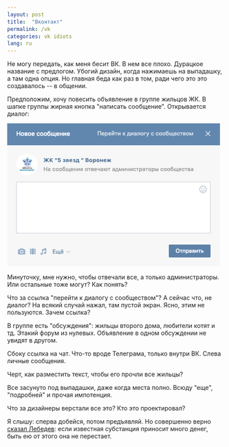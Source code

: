 ```yaml
---
layout: post
title:  "Вконтакт"
permalink: /vk
categories: vk idiots
lang: ru
---
```


Не могу передать, как меня бесит ВК. В нем все плохо. Дурацкое название с
предлогом. Убогий дизайн, когда нажимаешь на выпадашку, а там одна опция. Но
главная беда как раз в том, ради чего это это создавалось -- в общении.

Предположим, хочу повесить объявление в группе жильцов ЖК. В шапке группы жирная
кнопка "написать сообщение". Открывается диалог:

![vk](/assets/static/vk.png)

Минуточку, мне нужно, чтобы отвечали все, а только администраторы. Или остальные
тоже могут? Как понять?

Что за ссылка "перейти к диалогу с сообществом"? А сейчас что, не диалог? На
всякий случай нажал, там пустой экран. Ясно, этим не пользуются. Зачем ссылка?

В группе есть "обсуждения": жильцы второго дома, любители котят и тд. Этакий
форум из нулевых. Объявление в одном обсуждении не увидят в другом.

Сбоку ссылка на чат. Что-то вроде Телеграма, только внутри ВК. Слева личные сообщения.

Черт, как разместить текст, чтобы его прочли все жильцы?

Все засунуто под выпадашки, даже когда места полно. Всюду "еще", "подробней" и
прочая импотенция.

Что за дизайнеры верстали все это? Кто это проектировал?

Я слышу: сперва добейся, потом предъявляй. Но совершенно
верно [сказал Лебедев][artlebedev]: если известная субстанция приносит много
денег, быть ею от этого она не перестает.

[artlebedev]: https://www.artlebedev.ru/kovodstvo/business-lynch/2016/04/04/commented/
